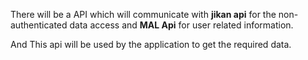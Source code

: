 There will be a API which will communicate with **jikan api** for the non-authenticated data access and **MAL Api** for user related information.

And This api will be used by the application to get the required data.

